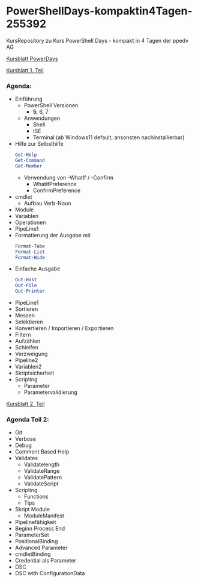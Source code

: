 # PowerShellDays-kompaktin4Tagen-255392
KursRepository zu Kurs PowerShell Days - kompakt in 4 Tagen der ppedv AG

[Kursblatt PowerDays](https://ppedv.de/schulung/kurse/WindowsPowerShellCorecmdletScriptWMIlernenFortgeschrittenWorkflowProgrammierungSeminarTraining?affid=PNXYL )

[Kursblatt 1. Teil](https://ppedv.de/schulung/kurse/PowershellAdministrationWindowslWMIActiveDirectoryIIS7cmdletspipelinesPs1Skripte?affid=PNXYL)
### Agenda:
- Einführung
    - PowerShell Versionen
        - **5**, 6, 7
    - Anwendungen
        - Shell
        - ISE
        - Terminal (ab Windows11 default, ansonsten nachinstallierbar)
- Hilfe zur Selbsthilfe
  ```powershell 
  Get-Help
  Get-Command
  Get-Member
  ```
  - Verwendung von -WhatIf / -Confirm
    - WhatifPreference
    - ConfirmPreference
- cmdlet
    - Aufbau Verb-Noun
- Module
- Variablen
- Operationen
- PipeLine1
- Formatierung  der Ausgabe mit
    ```powershell
    Format-Tabe
    Format-List
    Format-Wide
    ```
- Einfache Ausgabe
    ```powershell
    Out-Host
    Out-File
    Out-Printer
    ```
- PipeLine1
- Sortieren 
- Messen
- Selektieren
- Konvertieren / Importieren / Exportieren
- Filtern
- Aufzählen
- Schleifen
- Verzweigung
- Pipeline2
- Variablen2
- Skriptsicherheit
- Scripting
    - Parameter
    - Parametervalidierung
    

[Kursblatt 2. Teil](https://ppedv.de/schulung/kurse/PowerShellCorecmdletScriptlernenFortgeschrittenWorkflowProgrammierungSeminarTraining?affid=PNXYL )

### Agenda Teil 2:
- Git
- Verbose
- Debug
- Comment Based Help
- Validates
    - Validatelength
    - ValidateRange
    - ValidatePattern
    - ValidateScript
- Scripting
    - Functions
    - Tips
- Skript Module
    - ModuleManifest
- Pipelinefähigkeit
- Beginn Process End
- ParameterSet
- PositionalBinding
- Advanced Parameter
- cmdletBinding
- Credential als Parameter
- DSC
- DSC with ConfigurationData